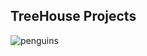 ## TreeHouse Projects
![penguins](https://user-images.githubusercontent.com/32792996/38279474-d54b3310-37e3-11e8-8ae7-1f80b72f9ba5.jpg)
